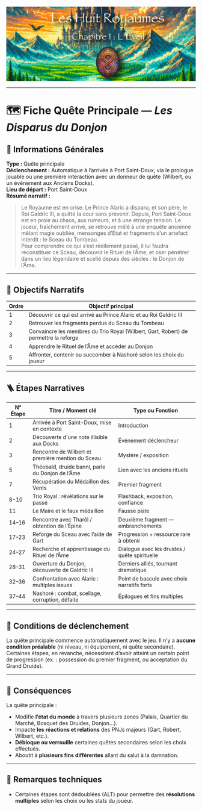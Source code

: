 ![Cover](https://raw.githubusercontent.com/nicolasvauchenet/eightrealms-awakening/refs/heads/main/assets/img/core/cover_documentation.png)

---

# 🗺️ Fiche Quête Principale — *Les Disparus du Donjon*

## 🧾 Informations Générales

**Type :** Quête principale  
**Déclenchement :** Automatique à l’arrivée à Port Saint-Doux, via le prologue jouable ou une première interaction avec
un donneur de quête (Wilbert, ou un événement aux Anciens Docks).  
**Lieu de départ :** Port Saint-Doux  
**Résumé narratif :**
> Le Royaume est en crise. Le Prince Alaric a disparu, et son père, le Roi Galdric III, a quitté la cour sans prévenir.
> Depuis, Port Saint-Doux est en proie au chaos, aux rumeurs, et à une étrange tension. Le joueur, fraîchement arrivé,
> se retrouve mêlé à une enquête ancienne mêlant magie oubliée, mensonges d’État et fragments d’un artefact interdit :
> le Sceau du Tombeau.  
> Pour comprendre ce qui s’est réellement passé, il lui faudra reconstituer ce Sceau, découvrir le Rituel de l’Âme, et
> oser pénétrer dans un lieu légendaire et scellé depuis des siècles : le Donjon de l’Âme.

---

## 🎯 Objectifs Narratifs

| Ordre | Objectif principal                                                                   |
|-------|--------------------------------------------------------------------------------------|
| 1     | Découvrir ce qui est arrivé au Prince Alaric et au Roi Galdric III                   |
| 2     | Retrouver les fragments perdus du Sceau du Tombeau                                   |
| 3     | Convaincre les membres du Trio Royal (Wilbert, Gart, Robert) de permettre la reforge |
| 4     | Apprendre le Rituel de l’Âme et accéder au Donjon                                    |
| 5     | Affronter, contenir ou succomber à Nashoré selon les choix du joueur                 |

---

## 🪜 Étapes Narratives

| N° Étape | Titre / Moment clé                                | Type ou Fonction                              |
|----------|---------------------------------------------------|-----------------------------------------------|
| 1        | Arrivée à Port Saint-Doux, mise en contexte       | Introduction                                  |
| 2        | Découverte d'une note illisible aux Docks         | Événement déclencheur                         |
| 3        | Rencontre de Wilbert et première mention du Sceau | Mystère / exposition                          |
| 5        | Théobald, druide banni, parle du Donjon de l’Âme  | Lien avec les anciens rituels                 |
| 7        | Récupération du Médaillon des Vents               | Premier fragment                              |
| 8-10     | Trio Royal : révélations sur le passé             | Flashback, exposition, confiance              |
| 11       | Le Maire et le faux médaillon                     | Fausse piste                                  |
| 14–16    | Rencontre avec Tharôl / obtention de l’Épine      | Deuxième fragment — embranchements            |
| 17–23    | Reforge du Sceau avec l’aide de Gart              | Progression + ressource rare à obtenir        |
| 24–27    | Recherche et apprentissage du Rituel de l’Âme     | Dialogue avec les druides / quête spirituelle |
| 28–31    | Ouverture du Donjon, découverte de Galdric III    | Derniers alliés, tournant dramatique          |
| 32–36    | Confrontation avec Alaric : multiples issues      | Point de bascule avec choix narratifs forts   |
| 37–44    | Nashoré : combat, scellage, corruption, défaite   | Épilogues et fins multiples                   |

---

## 🔐 Conditions de déclenchement

La quête principale commence automatiquement avec le jeu. Il n’y a **aucune condition préalable** (ni niveau, ni
équipement, ni quête secondaire).  
Certaines étapes, en revanche, nécessitent d’avoir atteint un certain point de progression (ex. : possession du premier
fragment, ou acceptation du Grand Druide).

---

## 🎁 Conséquences

La quête principale :

- Modifie **l’état du monde** à travers plusieurs zones (Palais, Quartier du Marché, Bosquet des Druides, Donjon…).
- Impacte **les réactions et relations** des PNJs majeurs (Gart, Robert, Wilbert, etc.).
- **Débloque ou verrouille** certaines quêtes secondaires selon les choix effectués.
- Aboutit à **plusieurs fins différentes** allant du salut à la damnation.

---

## 🧪 Remarques techniques

- Certaines étapes sont dédoublées (ALT) pour permettre des **résolutions multiples** selon les choix ou les stats du
  joueur.
